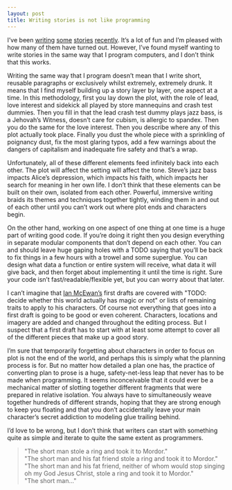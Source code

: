 ```yaml
---
layout: post
title: Writing stories is not like programming
---
```

I’ve been [writing](http://robertheaton.com/2016/04/09/in-context/) [some](http://robertheaton.com/2016/02/23/there-was-only-time-like-the-present/) [stories](http://robertheaton.com/2016/01/21/he-whispered-carelessly/) [recently](http://robertheaton.com/2015/11/30/a-day-at-the-free-market/). It’s a lot of fun and I’m pleased with how many of them have turned out. However, I’ve found myself wanting to write stories in the same way that I program computers, and I don’t think that this works.

Writing the same way that I program doesn’t mean that I write short, reusable paragraphs or exclusively whilst extremely, extremely drunk. It means that I find myself building up a story layer by layer, one aspect at a time. In this methodology, first you lay down the plot, with the role of lead, love interest and sidekick all played by store mannequins and crash test dummies. Then you fill in that the lead crash test dummy plays jazz bass, is a Jehovah’s Witness, doesn’t care for cubism, is allergic to spandex. Then you do the same for the love interest. Then you describe where any of this plot actually took place. Finally you dust the whole piece with a sprinkling of poignancy dust, fix the most glaring typos, add a few warnings about the dangers of capitalism and inadequate fire safety and that’s a wrap.

Unfortunately, all of these different elements feed infinitely back into each other. The plot will affect the setting will affect the tone. Steve’s jazz bass impacts Alice’s depression, which impacts his faith, which impacts her search for meaning in her own life. I don’t think that these elements can be built on their own, isolated from each other. Powerful, immersive writing braids its themes and techniques together tightly, winding them in and out of each other until you can’t work out where plot ends and characters begin.

On the other hand, working on one aspect of one thing at one time is a huge part of writing good code. If you’re doing it right then you design everything in separate modular components that don’t depend on each other. You can and should leave huge gaping holes with a TODO saying that you’ll be back to fix things in a few hours with a trowel and some superglue. You can design what data a function or entire system will receive, what data it will give back, and then forget about implementing it until the time is right. Sure your code isn’t fast/readable/flexible yet, but you can worry about that later.

I can’t imagine that [Ian McEwan’s](https://en.wikipedia.org/wiki/Ian_McEwan) first drafts are covered with "TODO: decide whether this world actually has magic or not" or lists of remaining traits to apply to his characters. Of course not everything that goes into a first draft is going to be good or even coherent. Characters, locations and imagery are added and changed throughout the editing process. But I suspect that a first draft has to start with at least some attempt to cover all of the different pieces that make up a good story.

I’m sure that temporarily forgetting about characters in order to focus on plot is not the end of the world, and perhaps this is simply what the planning process is for. But no matter how detailed a plan one has, the practice of converting plan to prose is a huge, safety-net-less leap that never has to be made when programming. It seems inconceivable that it could ever be a mechanical matter of slotting together different fragments that were prepared in relative isolation.  You always have to simultaneously weave together hundreds of different strands, hoping that they are strong enough to keep you floating and that you don’t accidentally leave your main character’s secret addiction to modeling glue trailing behind.

I’d love to be wrong, but I don’t think that writers can start with something quite as simple and iterate to quite the same extent as programmers.

> "The short man stole a ring and took it to Mordor."<br/>
> "The short man and his fat friend stole a ring and took it to Mordor."<br/>
> "The short man and his fat friend, neither of whom would stop singing oh my God Jesus Christ, stole a ring and took it to Mordor."<br/>
> "The short man..."
